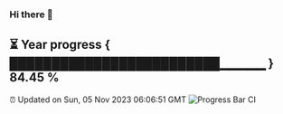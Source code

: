 ### Hi there 👋
⏳ Year progress { █████████████████████████▁▁▁▁▁ } 84.45 %
---
⏰ Updated on Sun, 05 Nov 2023 06:06:51 GMT
![Progress Bar CI](https://github.com/Moyi321/Moyi321/workflows/Progress%20Bar%20CI/badge.svg)
